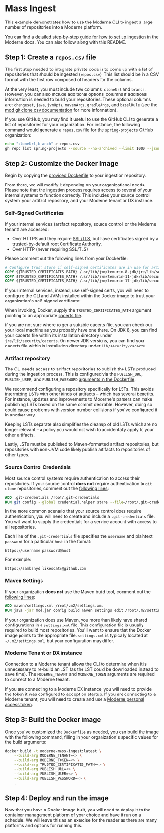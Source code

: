 # Mass Ingest

This example demonstrates how to use the [Moderne CLI](https://docs.moderne.io/user-documentation/moderne-cli/getting-started/cli-intro) to ingest a large number of repositories into a Moderne platform.

You can find a [detailed step-by-step guide for how to set up ingestion](https://docs.moderne.io/administrator-documentation/moderne-platform/how-to-guides/integrating-private-code) in the Moderne docs. You can also follow along with this README.

## Step 1: Create a `repos.csv` file

The first step needed to integrate private code is to come up with a list of repositories that should be ingested (`repos.csv`). This list should be in a CSV format with the first row composed of headers for the columns.

At the very least, you must include two columns: `cloneUrl` and `branch`. However, you can also include additional optional columns if additional information is needed to build your repositories. These optional columns are: `changeset`, `java`, `jvmOpts`, `mavenArgs`, `gradleArgs`, and `bazelRule` (see the [mod git clone csv documentation](https://docs.moderne.io/user-documentation/moderne-cli/cli-reference#mod-git-clone-csv) for more information).

If you use GitHub, you may find it useful to use the GitHub CLI to generate a list of repositories for your organization. For instance, the following command would generate a `repos.csv` file for the `spring-projects` GitHub organization:

```bash
echo "cloneUrl,branch" > repos.csv
gh repo list spring-projects --source --no-archived --limit 1000 --json sshUrl,defaultBranchRef --template "{{range .}}{{.sshUrl}},{{.defaultBranchRef.name}}{{\"\n\"}}{{end}}" >> repos.csv
```

## Step 2: Customize the Docker image

Begin by copying the [provided Dockerfile](/Dockerfile) to your ingestion repository.

From there, we will modify it depending on your organizational needs. Please note that the ingestion process requires access to several of your internal systems to function correctly. This includes your source control system, your artifact repository, and your Moderne tenant or DX instance.

### Self-Signed Certificates

If your internal services (artifact repository, source control, or the Moderne tenant) are accessed:

* Over HTTPS and they require [SSL/TLS](https://en.wikipedia.org/wiki/Transport_Layer_Security), but have certificates signed by a trusted-by-default root Certificate Authority.
* Over HTTP (never requiring SSL/TLS)

Please comment out the following lines from your Dockerfile: 

```Dockerfile
# Configure trust store if self-signed certificates are in use for artifact repository, source control, or moderne tenant
COPY ${TRUSTED_CERTIFICATES_PATH} /usr/lib/jvm/temurin-8-jdk/jre/lib/security/cacerts
COPY ${TRUSTED_CERTIFICATES_PATH} /usr/lib/jvm/temurin-11-jdk/lib/security/cacerts
COPY ${TRUSTED_CERTIFICATES_PATH} /usr/lib/jvm/temurin-17-jdk/lib/security/cacerts
```

If your internal services, instead, use self-signed certs, you will need to configure the CLI and JVMs installed within the Docker image to trust your organization's self-signed certificate:

When invoking, Docker, supply the `TRUSTED_CERTIFICATES_PATH` argument pointing to an appropriate [cacerts file](https://www.ibm.com/docs/en/sdk-java-technology/8?topic=certificate-cacerts-certificates-file).

If you are not sure where to get a suitable cacerts file, you can check out your local machine as you probably have one there. On JDK 8, you can find your cacerts file within its installation directory under `jre/lib/security/cacerts`. On newer JDK versions, you can find your cacerts file within is installation directory under `lib/security/cacerts`.

### Artifact repository

The CLI needs access to artifact repositories to publish the LSTs produced during the ingestion process. This is configured via the `PUBLISH_URL`, `PUBLISH_USER`, and `PUBLISH_PASSWORD` [arguments in the Dockerfile](/Dockerfile#L18-L20).

We recommend configuring a repository specifically for LSTs. This avoids intermixing LSTs with other kinds of artifacts – which has several benefits. For instance, updates and improvements to Moderne's parsers can make publishing LSTs based on the same commit desirable. However, doing so could cause problems with version number collisions if you've configured it in another way. 

Keeping LSTs separate also simplifies the cleanup of old LSTs which are no longer relevant – a policy you would not wish to accidentally apply to your other artifacts. 

Lastly, LSTs must be published to Maven-formatted artifact repositories, but repositories with non-JVM code likely publish artifacts to repositories of other types.

### Source Control Credentials

Most source control systems require authentication to access their repositories. If your source control **does not** require authentication to `git clone` repositories, comment out the [following lines](/Dockerfile#L35-L36):

```Dockerfile
ADD .git-credentials /root/.git-credentials
RUN git config --global credential.helper store --file=/root/.git-credentials
```

In the more common scenario that your source control does require authentication, you will need to create and include a `.git-credentials` file. You will want to supply the credentials for a service account with access to all repositories.

Each line of the `.git-credentials` file specifies the `username` and plaintext `password` for a particular `host` in the format:

```
https://username:password@host
```

For example:

```
https://sambsnyd:likescats@github.com
```

### Maven Settings

If your organization **does not** use the Maven build tool, comment out the [following lines](/Dockerfile#L30-L31):

```Dockerfile
ADD maven/settings.xml /root/.m2/settings.xml
RUN java -jar mod.jar config build maven settings edit /root/.m2/settings.xml
```

If your organization does use Maven, you more than likely have shared configurations in a `settings.xml` file. This configuration file is usually required to build most repositories. You'll want to ensure that the Docker image points to the appropriate file. `settings.xml` is typically located at `~/.m2/settings.xml`, but your configuration may differ.

### Moderne Tenant or DX instance

Connection to a Moderne tenant allows the CLI to determine when it is unnecessary to re-build an LST (as the LST could be downloaded instead to save time). The `MODERNE_TENANT` and `MODERNE_TOKEN` arguments are required to connect to a Moderne tenant.

If you are connecting to a Moderne DX instance, you will need to provide the token it was configured to accept on startup. If you are connecting to a Moderne tenant, you will need to create and use a [Moderne personal access token](https://docs.moderne.io/user-documentation/moderne-platform/how-to-guides/create-api-access-tokens). 

## Step 3: Build the Docker image

Once you've customized the `Dockerfile` as needed, you can build the image with the following command, filling in your organization's specific values for the build arguments:

```bash
docker build -t moderne-mass-ingest:latest \
    --build-arg MODERNE_TENANT=<> \
    --build-arg MODERNE_TOKEN=<> \
    --build-arg TRUSTED_CERTIFICATES_PATH=<> \
    --build-arg PUBLISH_URL=<> \
    --build-arg PUBLISH_USER=<> \
    --build-arg PUBLISH_PASSWORD=<> \
    .
```

## Step 4: Deploy and run the image

Now that you have a Docker image built, you will need to deploy it to the container management platform of your choice and have it run on a schedule. We will leave this as an exercise for the reader as there are many platforms and options for running this. 
